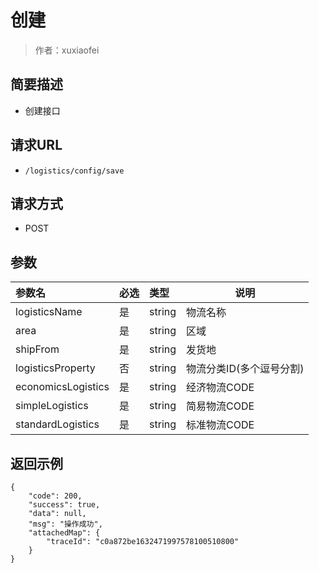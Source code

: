 # 创建

> 作者：xuxiaofei

## 简要描述

- 创建接口

## 请求URL
- ` /logistics/config/save `
  
## 请求方式
- POST 

## 参数

|参数名|必选|类型|说明|
|:----    |:---|:----- |-----   |
|logisticsName |是  |string |物流名称   |
|area |是  |string | 区域    |
|shipFrom     |是  |string | 发货地    |
|logisticsProperty     |否  |string | 物流分类ID(多个逗号分割)    |
|economicsLogistics     |是  |string | 经济物流CODE    |
|simpleLogistics     |是  |string | 简易物流CODE    |
|standardLogistics     |是  |string | 标准物流CODE    |

## 返回示例 

``` 
{
    "code": 200,
    "success": true,
    "data": null,
    "msg": "操作成功",
    "attachedMap": {
        "traceId": "c0a872be1632471997578100510800"
    }
}
```